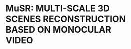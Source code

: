 # MuSR: MULTI-SCALE 3D SCENES RECONSTRUCTION BASED ON MONOCULAR VIDEO
<html>
	<head>
		<style>
			element.style {
				color: #8899a5;
				font-size: 12px;
			}
			p {
				margin-top: 0;
				margin-bottom: 1rem;
			}
			.col {
				flex-basis: 0;
				flex-grow: 1;
				max-width: 100%;
			}

			.text-center {
				text-align: center !important;
			}
			*, *::before, *::after {
				box-sizing: border-box;
			}
			@media (min-width: 576px)
				.container, .container-sm {
					max-width: 540px;
			}
			.container {
				width: 100%;
				padding-right: 15px;
				padding-left: 15px;
				margin-right: auto;
				margin-left: auto;
			}
			div {
				display: block;
			}
			.row {
				display: flex;
				flex-wrap: wrap;
				margin-right: -15px;
				margin-left: -15px;
			}
			.col-1, .col-2, .col-3, .col-4, .col-5, .col-6, .col-7, .col-8, .col-9, .col-10, .col-11, .col-12, .col, .col-auto, .col-sm-1, .col-sm-2, .col-sm-3, .col-sm-4, .col-sm-5, .col-sm-6, .col-sm-7, .col-sm-8, .col-sm-9, .col-sm-10, .col-sm-11, .col-sm-12, .col-sm, .col-sm-auto, .col-md-1, .col-md-2, .col-md-3, .col-md-4, .col-md-5, .col-md-6, .col-md-7, .col-md-8, .col-md-9, .col-md-10, .col-md-11, .col-md-12, .col-md, .col-md-auto, .col-lg-1, .col-lg-2, .col-lg-3, .col-lg-4, .col-lg-5, .col-lg-6, .col-lg-7, .col-lg-8, .col-lg-9, .col-lg-10, .col-lg-11, .col-lg-12, .col-lg, .col-lg-auto, .col-xl-1, .col-xl-2, .col-xl-3, .col-xl-4, .col-xl-5, .col-xl-6, .col-xl-7, .col-xl-8, .col-xl-9, .col-xl-10, .col-xl-11, .col-xl-12, .col-xl, .col-xl-auto {
				position: relative;
				width: 100%;
				padding-right: 15px;
				padding-left: 15px;
			}
			.img-fluid {
				max-width: 100%;
				height: auto;
			}
			img {
				vertical-align: middle;
				border-style: none;
			}
			img[Attributes Style] {
				width: 45%;
			}
			.embed-responsive {
				position: relative;
				display: block;
				width: 100%;
				padding: 0;
				overflow: hidden;
			}
			@media screen and (max-width: 42em)
				.btn {
					display: none;
					width: 100%;
					padding: 0.75rem;
					font-size: 0.9rem;
			}
			@media screen and (max-width: 42em)
				.site-footer {
					display: none;
					font-size: 0.9rem;
			}

		</style>
	</head>


	<body>
 		<!-- Qualitative results for reconstruction efficiency on a real-world scene -->
   		<br>
		<section> 			
  			<div class="container"> 
     				<div class="row"> 				
	 				<div class="col-12 text-center"> 					
      						<h2>Qualitative results for reconstruction efficiency on a real-world scene</h2> 											<hr style="margin-top:0px"> 					
	    					<br> 																				</div> 																				</div>
     				<div class="row"> 					
	 				<div class="col-12 text-center"> 						
      						<h3>Scene 1</h3>       											
	  				</div> 				
       				</div> 				
		   		<div class="row"> 					
	      				<div class="col text-center"> 																			<img class="img-fluid" src="images/5-9/5-9_1.png" width="100%"> 					
		  			</div> 					
	      				<div class="col text-center"> 																			<img class="img-fluid" src="images/5-9/5-9_2.png" width="100%"> 												</div> 								
	       			</div>     				
		  		<div class="row"> 					
	     				<div class="col text-center"> 						
		 				<p class="text-justify; text-center"> (a) NeuralRecon </p> 					
	     				</div> 					
		 			<div class="col text-center">											 								<p class="text-justify; text-center"> (b) MuSR </p>								 						</div>																				</div>	

	      			<br>
	
	    			 <div class="row"> 					 	 														<div class="col-12 text-center"> 						       												<h3>Scene 2</h3> 					 	  												</div> 				        															</div> 	
	      			<div class="row">
		  			<div class="col text-center"> 																			<img class="img-fluid" src="images/5-9/5-9_3.png" width="100%"> 					 		  					</div>
	       				<div class="col text-center"> 																			<img class="img-fluid" src="images/5-9/5-9_4.png" width="100%"> 												</div>							 								 	       				</div>  
		    		<div class="row">
					<div class="col text-center">
	     					<p class="text-justify; text-center"> (a) NeuralRecon </p> 					 	     							</div> 	 		 			
		         		<div class="col text-center">											 								<p class="text-justify; text-center"> (b) MuSR </p>								 						</div>																				</div>	
      			</div> 		
		</section>   		
  		<br>
    		<br>

    		<!-- GPU memory statistics -->    				
      		<br>
		<section>
  			<div class="container"> 
     				<div class="row">
	 				<div class="col-12 text-center"> 					       						
  						<h2>GPU memory statistics</h2> 					
  						<hr style="margin-top:0px"> 					 	    					
  						<br> 	
  					</div>
  				</div>
				<div class="row">
					<div class="col text-center">
						<img class="img-fluid" src="images/GPU/5-8_1.png" width="100%">
					</div>
					<div class="col text-center">
						<img class="img-fluid" src="images/GPU/5-8_2.png" width="100%">
					</div>
				</div>
				<div class="row">
					<div class="col text-center">
						<p class="text-justify; text-center"> Scene 1 </p>
					</div>
					<div class="col text-center">
						<p class="text-justify; text-center"> Scene 2 </p>
					</div>
				</div>
    			</div>
		</section>
  		<br>
    		<br>

        	<!-- Time statistics -->
	 	<br>

      		<section>
			<div class="container">
   				<div class="row"> 	 			
       					<div class="col-12 text-center"> 					       						   							<h2>Time statistics</h2> 					   													<hr style="margin-top:0px"> 					 	    					   							<br> 	   																			</div>
	    			</div>
				<div class="row">
					<div class="col text-center">
						<img class="img-fluid" src="images/time/5-10_1.png" width="100%">
					</div>
					<div class="col text-center">
						<img class="img-fluid" src="images/time/5-10_2.png" width="100%">
					</div>
				</div>
				<div class="row">
					<div class="col text-center">
						<p class="text-justify; text-center">Scene 1 </p>
					</div>
					<div class="col text-center">
						<p class="text-justify; text-center">Scene 2</p>
					</div>
				</div>
			</div>
		</section>

  		<br>
    		<br>
    
  		<section>
			<div class="container">
				<div class="row">
					<div class="col-12 text-center">
						<h2>Qualitative results for quality of local details</h2>
      						<hr style="margin-top:0px">
						<br>
					</div>
				</div>
				<div class="row">
					<div class="col text-center">
						<img class="img-fluid" src="images/5-6/5-11_1.png" width="80%">
					</div>
					<div class="col text-center">
						<img class="img-fluid" src="images/5-6/5-11_2.png" width="80%">
					</div>
					<div class="col text-center">
						<img class="img-fluid" src="images/5-6/5-11_3.png" width="80%">
					</div>
				</div>
    				<div class="row">
					<div class="col text-center">
						<p class="text-justify; text-center"> (a) GT / real scene </p>
					</div>
					<div class="col text-center">
						<p class="text-justify; text-center"> (b) NeuralRecon </p>
					</div>
					<div class="col text-center">
						<p class="text-justify; text-center"> (c) Ours </p>
					</div>
				</div>
			</div>
		</section>
  		<br>
		<section>
			<div class="container">
				<div class="row">
					<div class="col-12 text-center">
						<h2>Qualitative results for quality of global completeness</h2>
      						<hr style="margin-top:0px">
						<br>
					</div>
				</div>
				<div class="row">
					<div class="col text-center">
						<img class="img-fluid" src="images/5-12/5-12_1.png" width="100%">
					</div>
					<div class="col text-center">
						<img class="img-fluid" src="images/5-12/5-12_2.png" width="100%">
					</div>
					<div class="col text-center">
						<img class="img-fluid" src="images/5-12/5-12_3.png" width="100%">
					</div>
				</div>
    				<div class="row">
					<div class="col text-center">
						<p class="text-justify; text-center"> (a) GT / real scene </p>
					</div>
					<div class="col text-center">
						<p class="text-justify; text-center"> (b) NeuralRecon </p>
					</div>
					<div class="col text-center">
						<p class="text-justify; text-center"> (c) Ours </p>
					</div>
				</div>
			</div>
		</section>
	</body>
</html>
